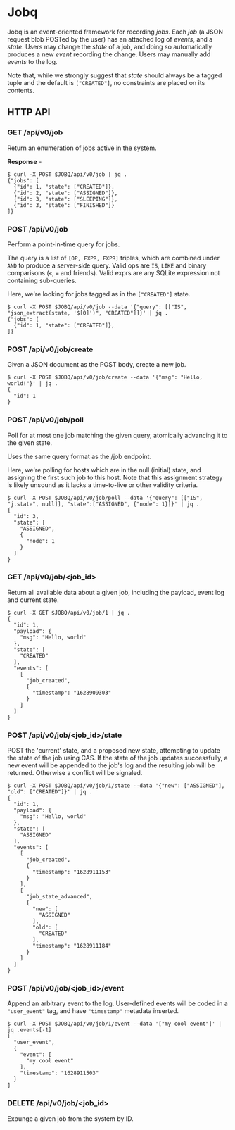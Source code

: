 # Jobq

Jobq is an event-oriented framework for recording _jobs_.
Each _job_ (a JSON request blob POSTed by the user) has an attached log of _events_, and a _state_.
Users may change the _state_ of a job, and doing so automatically produces a new _event_ recording the change.
Users may manually add _events_ to the log.

Note that, while we strongly suggest that _state_ should always be a tagged tuple and the default is `["CREATED"]`, no constraints are placed on its contents.

## HTTP API

### GET /api/v0/job
Return an enumeration of jobs active in the system.

**Response** -
```shell
$ curl -X POST $JOBQ/api/v0/job | jq .
{"jobs": [
  {"id": 1, "state": ["CREATED"]},
  {"id": 2, "state": ["ASSIGNED"]},
  {"id": 3, "state": ["SLEEPING"]},
  {"id": 3, "state": ["FINISHED"]}
]}
```

### POST /api/v0/job
Perform a point-in-time query for jobs.

The query is a list of `[OP, EXPR, EXPR]` triples, which are combined under `AND` to produce a server-side query.
Valid ops are `IS`, `LIKE` and binary comparisons (`<`, `=` and friends).
Valid exprs are any SQLite expression not containing sub-queries.

Here, we're looking for jobs tagged as in the `["CREATED"]` state.
``` shell
$ curl -X POST $JOBQ/api/v0/job --data '{"query": [["IS", "json_extract(state, '$[0]')", "CREATED"]]}' | jq .
{"jobs": [
  {"id": 1, "state": ["CREATED"]},
]}
```

### POST /api/v0/job/create
Given a JSON document as the POST body, create a new job.

```
$ curl -X POST $JOBQ/api/v0/job/create --data '{"msg": "Hello, world!"}' | jq .
{
  "id": 1
}
```

### POST /api/v0/job/poll
Poll for at most one job matching the given query, atomically advancing it to the given state.

Uses the same query format as the /job endpoint.

Here, we're polling for hosts which are in the null (initial) state, and assigning the first such job to this host.
Note that this assignment strategy is likely unsound as it lacks a time-to-live or other validity criteria.

``` shell
$ curl -X POST $JOBQ/api/v0/job/poll --data '{"query": [["IS", "j.state", null]], "state":["ASSIGNED", {"node": 1}]}' | jq .
{
  "id": 3,
  "state": [
    "ASSIGNED",
    {
      "node": 1
    }
  ]
}
```

### GET /api/v0/job/<job_id>
Return all available data about a given job, including the payload, event log and current state.

```shell
$ curl -X GET $JOBQ/api/v0/job/1 | jq .
{
  "id": 1,
  "payload": {
    "msg": "Hello, world"
  },
  "state": [
    "CREATED"
  ],
  "events": [
    [
      "job_created",
      {
        "timestamp": "1628909303"
      }
    ]
  ]
}
```

### POST /api/v0/job/<job_id>/state
POST the 'current' state, and a proposed new state, attempting to update the state of the job using CAS.
If the state of the job updates successfully, a new event will be appended to the job's log and the resulting job will be returned.
Otherwise a conflict will be signaled.

``` shell
$ curl -X POST $JOBQ/api/v0/job/1/state --data '{"new": ["ASSIGNED"], "old": ["CREATED"]}' | jq .
{
  "id": 1,
  "payload": {
    "msg": "Hello, world"
  },
  "state": [
    "ASSIGNED"
  ],
  "events": [
    [
      "job_created",
      {
        "timestamp": "1628911153"
      }
    ],
    [
      "job_state_advanced",
      {
        "new": [
          "ASSIGNED"
        ],
        "old": [
          "CREATED"
        ],
        "timestamp": "1628911184"
      }
    ]
  ]
}
```

### POST /api/v0/job/<job_id>/event
Append an arbitrary event to the log.
User-defined events will be coded in a `"user_event"` tag, and have `"timestamp"` metadata inserted.

``` shell
$ curl -X POST $JOBQ/api/v0/job/1/event --data '["my cool event"]' | jq .events[-1]
[
  "user_event",
  {
    "event": [
      "my cool event"
    ],
    "timestamp": "1628911503"
  }
]
```

### DELETE /api/v0/job/<job_id>
Expunge a given job from the system by ID.
